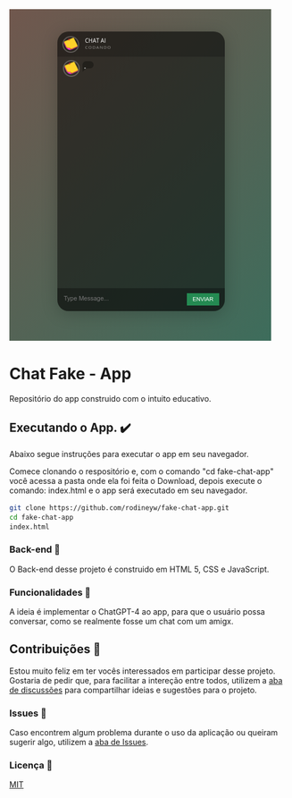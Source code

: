 

<img src="img/tela.png">

##

# Chat Fake - App

Repositório do app construido com o intuito educativo. 
## Executando o App. :heavy_check_mark:

Abaixo segue instruções para executar o app em seu navegador.

Comece clonando o respositório e, com o comando "cd fake-chat-app" você acessa a pasta onde ela foi feita o Download, depois execute o comando: index.html e o app será executado em seu navegador.


```sh
git clone https://github.com/rodineyw/fake-chat-app.git
cd fake-chat-app
index.html
```

### Back-end :art:

O Back-end desse projeto é construido em HTML 5, CSS e JavaScript.

### Funcionalidades :hammer:

A ideia é implementar o ChatGPT-4 ao app, para que o usuário possa conversar, como se realmente fosse um chat com um amigx. 

## Contribuições :construction_worker:

Estou muito feliz em ter vocês interessados em participar desse projeto.
Gostaria de pedir que, para facilitar a intereção entre todos, utilizem a [aba de discussões](https://github.com/rodineyw/fake-chat-app/discussions/2) para compartilhar ideias e sugestões para o projeto.

### Issues :pencil:

Caso encontrem algum problema durante o uso da aplicação ou queiram sugerir algo, utilizem a [aba de Issues](https://github.com/rodineyw/fake-chat-app/issues).

### Licença :card_index:

[MIT](https://github.com/rodineyw/fake-chat-app/blob/master/LICENSE)
